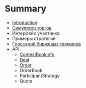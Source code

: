 # Summary

* [Introduction](README.md)
* [Симулятор торгов](docs/simulator.md)
* Интерфейс участника
* Примеры стратегий
* [Глоссарий биржевых терминов](docs/exchange_terms.md)
* API
   * [ContestBookInfo](api/ContestBookInfo.md)
   * [Deal](api/Deal.md)
   * [Order](./api/Order.md)
   * OrderBook
   * ParticipantStrategy
   * Quote

